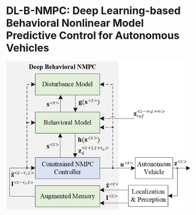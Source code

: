 # DL-B-NMPC: Deep Learning-based Behavioral Nonlinear Model Predictive Control for Autonomous Vehicles

![Alt text](images/dl_b_nmpc_block_diagram.png?raw=true)
